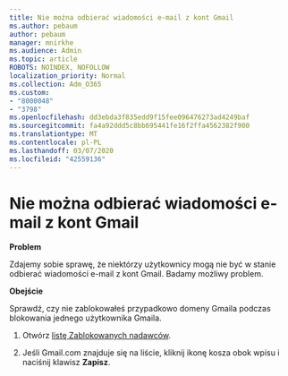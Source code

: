 ```yaml
---
title: Nie można odbierać wiadomości e-mail z kont Gmail
ms.author: pebaum
author: pebaum
manager: mnirkhe
ms.audience: Admin
ms.topic: article
ROBOTS: NOINDEX, NOFOLLOW
localization_priority: Normal
ms.collection: Adm_O365
ms.custom:
- "8000048"
- "3798"
ms.openlocfilehash: dd3ebda3f835edd9f15fee096476273ad4249baf
ms.sourcegitcommit: fa4a92ddd5c8bb695441fe16f2ffa4562382f900
ms.translationtype: MT
ms.contentlocale: pl-PL
ms.lasthandoff: 03/07/2020
ms.locfileid: "42559136"
---
```

# <a name="unable-to-receive-email-from-gmail-accounts"></a>Nie można odbierać wiadomości e-mail z kont Gmail

**Problem**

Zdajemy sobie sprawę, że niektórzy użytkownicy mogą nie być w stanie odbierać wiadomości e-mail z kont Gmail. Badamy możliwy problem.

**Obejście**

Sprawdź, czy nie zablokowałeś przypadkowo domeny Gmaila podczas blokowania jednego użytkownika Gmaila.

1. Otwórz [listę Zablokowanych nadawców](https://go.microsoft.com/fwlink/?linkid=2121010).

2. Jeśli Gmail.com znajduje się na liście, kliknij ikonę kosza obok wpisu i naciśnij klawisz **Zapisz**.

